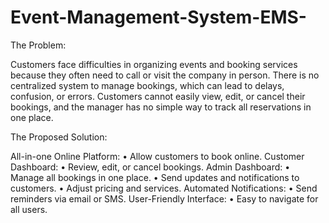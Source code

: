 # Event-Management-System-EMS-

The Problem: 

Customers face difficulties in organizing events and booking services because they often need to call or visit the company in person.
There is no centralized system to manage bookings, which can lead to delays, confusion, or errors.
Customers cannot easily view, edit, or cancel their bookings, and the manager has no simple way to track all reservations in one place.

The Proposed Solution:

All-in-one Online Platform: 
  •	Allow customers to book online. 
Customer Dashboard: 
  •	Review, edit, or cancel bookings. 
Admin Dashboard: 
  •	Manage all bookings in one place. 
  •	Send updates and notifications to customers. 
  •	Adjust pricing and services. 
Automated Notifications: 
  •	Send reminders via email or SMS. 
User-Friendly Interface: 
  •	Easy to navigate for all users.

 
